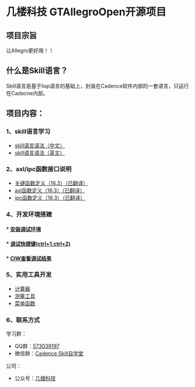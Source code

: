 # 几楼科技 GTAllegroOpen开源项目
## 项目宗旨
让Allegro更好用！！
## 什么是Skill语言？
Skill语言是基于lisp语言的基础上，封装在Cadence软件内部的一套语言，只运行在Cadecne内部。
## 项目内容：
### 1、skill语言学习
* [skill语言语法（中文）](https://github.com/whh5118/GTOpen/blob/master/Doc/SKILL%E8%AF%AD%E6%B3%95%E7%94%A8%E6%88%B7%E6%89%8B%E5%86%8C_Chinese.pdf)
* [skill语言语法（英文）](https://github.com/whh5118/GTOpen/blob/master/Doc/SKILL%E8%AF%AD%E6%B3%95%E7%94%A8%E6%88%B7%E6%89%8B%E5%86%8C_English.pdf)
### 2、axl/ipc函数接口说明
* [关键函数定义（16.3）（已翻译）](https://github.com/whh5118/GTOpen/blob/master/Doc/skill%E8%AF%AD%E8%A8%80API_%E5%85%B3%E9%94%AE%E5%87%BD%E6%95%B0%E5%AE%9A%E4%B9%89_16.3.pdf)
* [axl函数定义（16.3）（已翻译）](https://github.com/whh5118/GTOpen/blob/master/Doc/skill%E8%AF%AD%E8%A8%80API_axl%E5%87%BD%E6%95%B0%E5%AE%9A%E4%B9%89_16.3.pdf)
* [ipc函数定义（16.3）（已翻译）](https://github.com/whh5118/GTOpen/blob/master/Doc/skill%E8%AF%AD%E8%A8%80API_ipc%E5%87%BD%E6%95%B0%E5%AE%9A%E4%B9%89_16.3.pdf)
### 4、开发环境搭建
#### * [安装调试环境](https://github.com/whh5118/GTOpen/blob/master/Code/bmp/%E8%B0%83%E8%AF%95%E7%8E%AF%E5%A2%83%E5%AE%89%E8%A3%85.bmp)
#### * [调试快捷键(ctrl+1,ctrl+2)](https://github.com/whh5118/GTOpen/blob/master/Code/bmp/%E8%B0%83%E8%AF%95%E5%BF%AB%E6%8D%B7%E9%94%AE.bmp)
#### * [CIW查看调试结果](https://github.com/whh5118/GTOpen/blob/master/Code/bmp/%E7%A8%8B%E5%BA%8F%E6%89%A7%E8%A1%8C%E7%BB%93%E6%9E%9C%E5%8F%8D%E9%A6%88.bmp)
### 5、实用工具开发
* [计算器](https://github.com/whh5118/GTOpen/blob/master/Code/gt_calculator.il)
* [测量工具]()
* [菜单函数]()
### 6、联系方式
学习群：
* QQ群：[573039197](https://github.com/whh5118/GTOpen/blob/master/QQ%E7%BE%A4%E4%BA%8C%E7%BB%B4%E7%A0%81.jpg)
* 微信群：[Cadence Skill自学堂](https://github.com/whh5118/GTOpen/blob/master/%E5%BE%AE%E4%BF%A1%E7%BE%A4%E4%BA%8C%E7%BB%B4%E7%A0%81.jpg)

公司：
* 公众号：[几楼科技](https://github.com/whh5118/GTOpen/blob/master/%E5%85%AC%E4%BC%97%E5%8F%B7%E4%BA%8C%E7%BB%B4%E7%A0%81.jpg)
